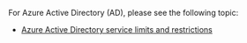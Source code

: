 For Azure Active Directory (AD), please see the following topic:

 - [Azure Active Directory service limits and restrictions](http://msdn.microsoft.com/zh-cn/library/azure/dn764971.aspx)
